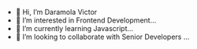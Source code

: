 - 👋 Hi, I’m Daramola Victor
- 👀 I’m interested in Frontend Development...
- 🌱 I’m currently learning Javascript...
- 💞️ I’m looking to collaborate with Senior Developers ...

<!---
Victolo1/Victolo1 is a ✨ special ✨ repository because its `README.md` (this file) appears on your GitHub profile.
You can click the Preview link to take a look at your changes.
--->

